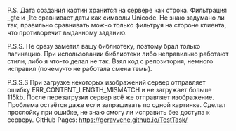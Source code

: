 P.S. Дата создания картин хранится на сервере как строка. Фильтрация _gte и _lte сравнивает даты как символы Unicode. Не знаю задумано ли так, правильно сравнивать можно только фильтруя на стороне клиента, что противоречит выданному заданию. 

P.S.S. Не сразу заметил вашу библиотеку, поэтому брал только пагинацию. При использовании библиотеки либо неправильно работают стили, либо я что-то делал не так. Взял код с репозитория, немного исправил (почему-то не работала смена темы).

P.S.S.S При загрузке некоторых изображений сервер отправляет ошибку ERR_CONTENT_LENGTH_MISMATCH и не загружает больше 115kb. После перезагрузки сервер всё же отправляет изображение. Проблема остаётся даже если запрашивать по одной картинке. Сделал прослойку при ошибке, не знаю смогу ли исправить без доступа к серверу.
GitHub Pages: https://geravvene.github.io/TestTask/
